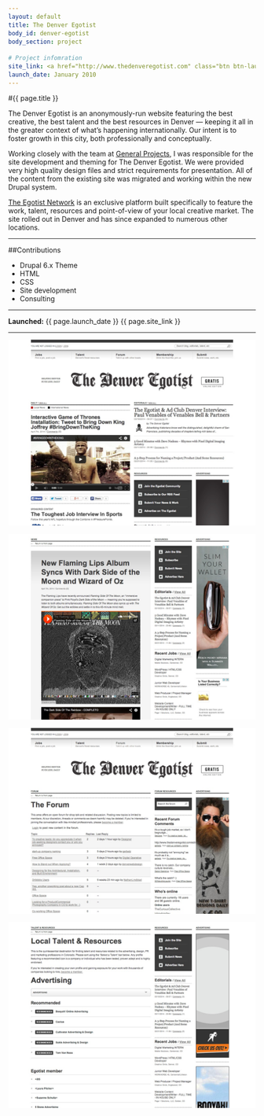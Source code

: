 ```yaml
---
layout: default
title: The Denver Egotist
body_id: denver-egotist
body_section: project

# Project infomration
site_link: <a href="http://www.thedenveregotist.com" class="btn btn-launch">View site</a>
launch_date: January 2010
---
```


#{{ page.title }}

The Denver Egotist is an anonymously-run website featuring the best creative, the best talent and the best resources in Denver &mdash; keeping it all in the greater context of what’s happening internationally. Our intent is to foster growth in this city, both professionally and conceptually.

Working closely with the team at [General Projects](http://pieratt.com), I was responsible for the site development and theming for The Denver Egotist. We were provided very high quality design files and strict requirements for presentation. All of the content from the existing site was migrated and working within the new Drupal system.

[The Egotist Network](http://theegotistnetwork.com) is an exclusive platform built specifically to feature the work, talent, resources and point-of-view of your local creative market. The site rolled out in Denver and has since expanded to numerous other locations.

---

##Contributions

* Drupal 6.x Theme
* HTML
* CSS
* Site development
* Consulting

---

**Launched:** {{ page.launch_date }} {{ page.site_link }}

---

![Home](screenshots/home.jpeg)  

![Article](screenshots/article.jpeg)  

![Forum](screenshots/forum.jpeg)  

![Talent](screenshots/talent.jpeg)  
